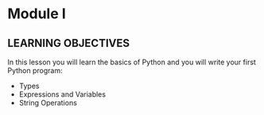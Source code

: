 # Module I
## LEARNING OBJECTIVES
In this lesson you will learn the basics of Python and you will write your first Python program:

* Types
* Expressions and Variables
* String Operations